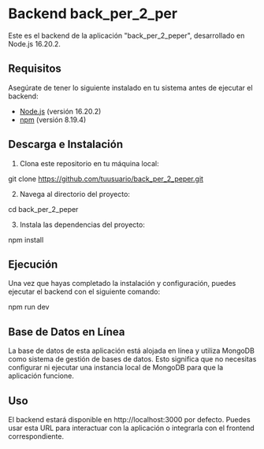 # Backend back_per_2_per 

Este es el backend de la aplicación "back_per_2_peper", desarrollado en Node.js 16.20.2.

## Requisitos

Asegúrate de tener lo siguiente instalado en tu sistema antes de ejecutar el backend:

- [Node.js](https://nodejs.org/) (versión 16.20.2)
- [npm](https://www.npmjs.com/) (versión 8.19.4)

## Descarga e Instalación

1. Clona este repositorio en tu máquina local:

  git clone https://github.com/tuusuario/back_per_2_peper.git

2. Navega al directorio del proyecto:

  cd back_per_2_peper

3. Instala las dependencias del proyecto:

  npm install

## Ejecución
Una vez que hayas completado la instalación y configuración, puedes ejecutar el backend con el siguiente comando:

  npm run dev

## Base de Datos en Línea
La base de datos de esta aplicación está alojada en línea y utiliza MongoDB como sistema de gestión de bases de datos. Esto significa que no necesitas configurar ni ejecutar una instancia local de MongoDB para que la aplicación funcione.

## Uso
El backend estará disponible en http://localhost:3000 por defecto. Puedes usar esta URL para interactuar con la aplicación o integrarla con el frontend correspondiente.
